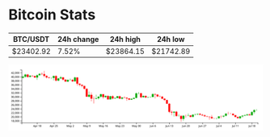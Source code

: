 # Bitcoin Stats

BTC/USDT|24h change|24h high|24h low|
|---|---|---|---|
|$23402.92|7.52%|$23864.15|$21742.89|

<img src="./chart.svg">
